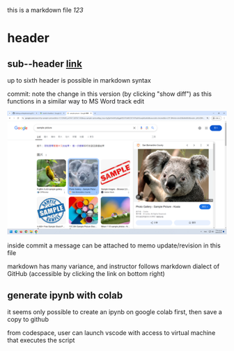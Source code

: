 this is a markdown file
*123*
# header
## sub--header [link](./subfolder)
up to sixth header is possible in markdown syntax

commit: note the change in this version (by clicking "show diff") as this functions in a similar way to MS Word track edit

![text to display](./Untitled.png)

inside commit a message can be attached to memo update/revision in this file

markdown has many variance, and instructor follows markdown dialect of GitHub (accessible by clicking the link on bottom right)

## generate ipynb with colab
it seems only possible to create an ipynb on google colab first, then save a copy to github

from codespace, user can launch vscode with access to virtual machine that executes the script
